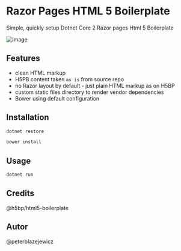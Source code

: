# Razor Pages HTML 5 Boilerplate

Simple, quickly setup Dotnet Core 2 Razor pages Html 5 Boilerplate

![image](https://cloud.githubusercontent.com/assets/14539/26037384/ef899c72-38f1-11e7-9afc-7f01e84492b3.png)

## Features

- clean HTML markup
- H5PB content taken `as is` from source repo
- no Razor layout by default - just plain HTML markup as on H5BP
- custom static files directory to render vendor dependencies
- Bower using default configuration

## Installation

```bash
dotnet restore

bower install
```

## Usage

```bash
dotnet run
```

## Credits

@h5bp/html5-boilerplate

## Autor

@peterblazejewicz
